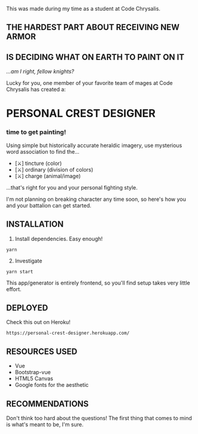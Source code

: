 This was made during my time as a student at Code Chrysalis.

## THE HARDEST PART ABOUT RECEIVING NEW ARMOR
## IS DECIDING WHAT ON EARTH TO PAINT ON IT
*...am I right, fellow knights?*

Lucky for you, one member of your favorite team of mages at Code Chrysalis has created a:
# PERSONAL CREST DESIGNER
### time to get painting!
Using simple but historically accurate heraldic imagery, use mysterious word association to find the...
- [⚔︎] tincture (color)
- [⚔︎] ordinary (division of colors)
- [⚔︎] charge (animal/image)

...that's right for you and your personal fighting style.

I'm not planning on breaking character any time soon, so here's how you and your battalion can get started.

## INSTALLATION
1. Install dependencies. Easy enough!
```
yarn
```
2. Investigate
```
yarn start
```

This app/generator is entirely frontend, so you'll find setup takes very little effort.

## DEPLOYED
Check this out on Heroku!
```
https://personal-crest-designer.herokuapp.com/
```

## RESOURCES USED
- Vue
- Bootstrap-vue
- HTML5 Canvas
- Google fonts for the aesthetic

## RECOMMENDATIONS
Don't think too hard about the questions! The first thing that comes to mind is what's meant to be, I'm sure.